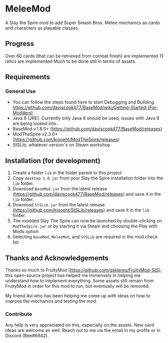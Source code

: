 # MeleeMod
A Slay the Spire mod to add Super Smash Bros. Melee mechanics as cards and characters as playable classes

## Progress
Over 60 cards (that can be retrieved from combat finish) are implemented
11 relics are implemented
Much to be done still in terms of assets.

## Requirements
### General Use
* You can follow the steps found here to start Debugging and Building: https://github.com/daviscook477/BaseMod/wiki/Getting-Started-(For-Modders)
* Java 8 (JRE). Currently only Java 8 should be used, issues with Java 9 are being looked into.
* BaseMod v.1.8.0+ (https://github.com/daviscook477/BaseMod/releases)
* ModTheSpire v2.3.0+ (https://github.com/kiooeht/ModTheSpire/releases)
* StSLib, whatever version's on Steam workshop

## Installation (for development)
1. Create a folder `lib` in the folder parent to this project
1. Copy `desktop-1.0.jar` from your Slay the Spire installation folder into the `lib` folder.
1. Download `BaseMod.jar` from the latest release (https://github.com/daviscook477/BaseMod/releases) and save it in the `lib` folder.
1. Download `StSLib.jar` from the latest release (https://github.com/kiooeht/StSLib/releases) and save it in the `lib` folder.
1. The modded Slay The Spire can now be launched by double-clicking on `ModTheSpire.jar` or by starting it via Steam and choosing the Play with Mods option
1. Selecting `BaseMod`, `MeleeMod`, and `StSLib` are required in the mod check list

## Thanks and Acknowledgements
Thanks so much to FruityMod (https://github.com/gskleres/FruityMod-StS), this open-source project has helped me immensely in helping me understand how to implement everything. Some assets still remain from FruityMod in order for this mod to run, but eventually will be removed.

My friend Avi who has been helping me come up with ideas on how to improve the mechanics and testing the mod.

### Contribute
Any help is very appreciated on this, especially on the assets. New card ideas are welcome as well. Reach out to me via the email in my profile or in Discord (Bee#6942).
